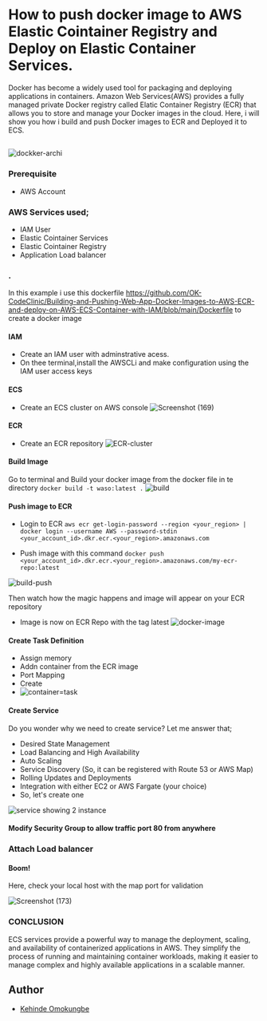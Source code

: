 # How to push docker image to AWS Elastic Cointainer Registry and Deploy on Elastic Container Services.

Docker has become a widely used tool for packaging and deploying applications in containers. Amazon Web Services(AWS) provides a fully managed private Docker registry called Elatic Container Registry (ECR) that allows you to store and manage your Docker images in the cloud. Here, i will show you how i build and push Docker images to ECR and Deployed it to ECS.

## 
![dockker-archi](https://github.com/OK-CodeClinic/Building-and-Pushing-Web-App-Docker-Images-to-AWS-ECR-and-deploy-on-AWS-ECS-Container-with-IAM/assets/100064229/f90fe775-9745-4eb2-8b4d-a06d94a1f4ec)


### Prerequisite
- AWS Account

### AWS Services used;
- IAM User
- Elastic Cointainer Services
- Elastic Cointainer Registry
- Application Load balancer


### .
In this example i use this dockerfile https://github.com/OK-CodeClinic/Building-and-Pushing-Web-App-Docker-Images-to-AWS-ECR-and-deploy-on-AWS-ECS-Container-with-IAM/blob/main/Dockerfile to create a docker image


#### IAM
- Create an IAM user with adminstrative acess. 
- On thee terminal,install the AWSCLi and make configuration using the IAM user access keys

#### ECS
- Create an ECS cluster on AWS console
![Screenshot (169)](https://github.com/OK-CodeClinic/Building-and-Pushing-Web-App-Docker-Images-to-AWS-ECR-and-deploy-on-AWS-ECS-Container-with-IAM/assets/100064229/dd0f32ee-0366-4a88-8e84-a69995a00a80)
		

#### ECR
- Create an ECR repository
![ECR-cluster](https://github.com/OK-CodeClinic/Building-and-Pushing-Web-App-Docker-Images-to-AWS-ECR-and-deploy-on-AWS-ECS-Container-with-IAM/assets/100064229/ae74d7a8-cad2-4c58-adc3-70db99735fe5)



#### Build Image
Go to terminal and Build your docker image from the docker file in te directory
	```docker build -t waso:latest .```
 ![build](https://github.com/OK-CodeClinic/Building-and-Pushing-Web-App-Docker-Images-to-AWS-ECR-and-deploy-on-AWS-ECS-Container-with-IAM/assets/100064229/e64ab63c-5419-4396-abe2-6314fb727a26)


#### Push image to ECR
- Login to ECR
```aws ecr get-login-password --region <your_region> | docker login --username AWS --password-stdin <your_account_id>.dkr.ecr.<your_region>.amazonaws.com```

- Push image with this command
 ```docker push <your_account_id>.dkr.ecr.<your_region>.amazonaws.com/my-ecr-repo:latest```

![build-push](https://github.com/OK-CodeClinic/Building-and-Pushing-Web-App-Docker-Images-to-AWS-ECR-and-deploy-on-AWS-ECS-Container-with-IAM/assets/100064229/34ed3e5b-91b2-4066-b3ca-921523d34b32)


Then watch how the magic happens and image will appear on your ECR repository


- Image is now on ECR Repo with the tag latest
  ![docker-image](https://github.com/OK-CodeClinic/Building-and-Pushing-Web-App-Docker-Images-to-AWS-ECR-and-deploy-on-AWS-ECS-Container-with-IAM/assets/100064229/c4e55523-26a3-493c-baf8-83fb22bde4ce)




#### Create Task Definition
- Assign memory
- Addn container from the ECR image
- Port Mapping
- Create
- 
  ![container=task](https://github.com/OK-CodeClinic/Building-and-Pushing-Web-App-Docker-Images-to-AWS-ECR-and-deploy-on-AWS-ECS-Container-with-IAM/assets/100064229/1f773b34-1886-4381-a4ae-be026c35ebea)


#### Create Service
Do you wonder why we need to create service? Let me answer that;
- Desired State Management
- Load Balancing and High Availability
- Auto Scaling
- Service Discovery (So, it can be registered with Route 53 or AWS Map)
- Rolling Updates and Deployments
- Integration with either EC2 or AWS Fargate (your choice)
- So, let's create one

 ![service showing 2 instance](https://github.com/OK-CodeClinic/Building-and-Pushing-Web-App-Docker-Images-to-AWS-ECR-and-deploy-on-AWS-ECS-Container-with-IAM/assets/100064229/4561ced9-2459-4a3c-aa00-0ba8856d6986)



#### Modify Security Group to allow traffic port 80 from anywhere
### Attach Load balancer


#### Boom!
Here, check your local host with the map port for validation

![Screenshot (173)](https://github.com/OK-CodeClinic/Building-and-Pushing-Web-App-Docker-Images-to-AWS-ECR-and-deploy-on-AWS-ECS-Container-with-IAM/assets/100064229/c3a27e7f-5b62-4cd3-aa9d-0b195b915aef)


### CONCLUSION
 ECS services provide a powerful way to manage the deployment, scaling, and availability of containerized applications in AWS. They simplify the process of running and maintaining container workloads, making it easier to manage complex and highly available applications in a scalable manner.

## Author

- [Kehinde Omokungbe](https://www.github.com/OK-CodeClinic)


